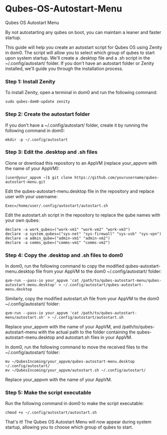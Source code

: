 # Qubes-OS-Autostart-Menu
Qubes OS Autostart Menu

By not autostarting any qubes on boot, you can maintain a leaner and faster startup.

This guide will help you create an autostart script for Qubes OS using Zenity in dom0. The script will allow you to select which group of qubes to start upon system startup. We'll create a .desktop file and a .sh script in the ~/.config/autostart/ folder. If you don't have an autostart folder or Zenity installed, we'll guide you through the installation process.

### Step 1: Install Zenity

To install Zenity, open a terminal in dom0 and run the following command:
 ```
 sudo qubes-dom0-update zenity
 ```
### Step 2: Create the autostart folder

If you don't have a ~/.config/autostart/ folder, create it by running the following command in dom0:
```
mkdir -p ~/.config/autostart
```
### Step 3: Edit the .desktop and .sh files

Clone or download this repository to an AppVM (replace your_appvm with the name of your AppVM):
```
[user@your_appvm ~]$ git clone https://github.com/yourusername/qubes-autostart-menu.git
```
Edit the qubes-autostart-menu.desktop file in the repository and replace user with your username:
```
Exec=/home/user/.config/autostart/autostart.sh
```
Edit the autostart.sh script in the repository to replace the qube names with your own qubes:
```
declare -a work_qubes=("work-vm1" "work-vm2" "work-vm3")
declare -a system_qubes=("sys-net" "sys-firewall" "sys-usb" "sys-vpn")
declare -a admin_qube=("admin-vm1" "admin-vm2")
declare -a comms_qube=("comms-vm1" "comms-vm2")
```
### Step 4: Copy the .desktop and .sh files to dom0

In dom0, run the following command to copy the modified qubes-autostart-menu.desktop file from your AppVM to the dom0 ~/.config/autostart/ folder:
```
qvm-run --pass-io your_appvm 'cat /path/to/qubes-autostart-menu/qubes-autostart-menu.desktop' > ~/.config/autostart/qubes-autostart-menu.desktop
```
Similarly, copy the modified autostart.sh file from your AppVM to the dom0 ~/.config/autostart/ folder:
```
qvm-run --pass-io your_appvm 'cat /path/to/qubes-autostart-menu/autostart.sh' > ~/.config/autostart/autostart.sh
```
Replace your_appvm with the name of your AppVM, and /path/to/qubes-autostart-menu with the actual path to the folder containing the qubes-autostart-menu.desktop and autostart.sh files in your AppVM.

In dom0, run the following command to move the received files to the ~/.config/autostart/ folder:
```
mv ~/QubesIncoming/your_appvm/qubes-autostart-menu.desktop ~/.config/autostart/
mv ~/QubesIncoming/your_appvm/autostart.sh ~/.config/autostart/
```
Replace your_appvm with the name of your AppVM.

### Step 5: Make the script executable

Run the following command in dom0 to make the script executable:
```
chmod +x ~/.config/autostart/autostart.sh
```
That's it! The Qubes OS Autostart Menu will now appear during system startup, allowing you to choose which group of qubes to start.
